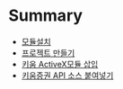 # Summary

* [모듈설치](README.md)
* [프로젝트 만들기](chapter1.md)
* [키움 ActiveX모듈 삽입](chapter2.md)
* [키움증권 API 소스 붙여넣기](d0a4-c6c0-c99d-ad8c-api-c18c-c2a4-bd99-c5ec-b123-ae30.md)

